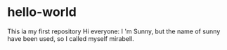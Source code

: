 # hello-world
This ia my first repository
Hi everyone:
  I 'm Sunny, but the name of sunny have been used, so I called myself mirabell.
